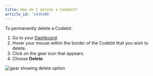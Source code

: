 ```yaml
---
title: How do I delete a Codebit?
article_id: '1435486'
---
```


To permanently delete a Codebit:

1. Go to your [Dashboard](http://www.codecademy.com/dashboard).
2. Hover your mouse within the border of the Codebit that you wish to delete.
3. Click on the gear icon that appears.
4. Choose **Delete**.

![gear showing delete option](https://raw.github.com/RyzacInc/help.codecademy.com/master/published/_assets/_img/how-do-i-delete-a-codebit.png)
